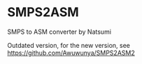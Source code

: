 # SMPS2ASM
SMPS to ASM converter by Natsumi

Outdated version, for the new version, see https://github.com/Awuwunya/SMPS2ASM2

